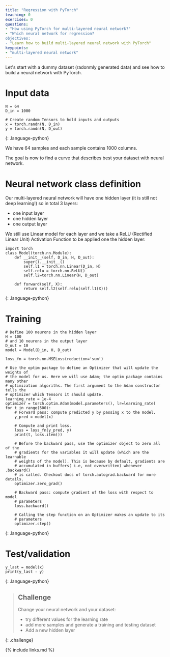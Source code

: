 ```yaml
---
title: "Regression with PyTorch"
teaching: 0
exercises: 0
questions:
- "How using PyTorch for multi-layered neural network?"
- "Which neural network for regression?
objectives:
- "Learn how to build multi-layered neural network with PyTorch"
keypoints:
- "multi-layered neural network"
---
```


Let's start with a dummy dataset (radonmly generated data) and see how to build a neural network
with PyTorch.

# Input data

~~~
N = 64
D_in = 1000

# Create random Tensors to hold inputs and outputs
x = torch.randn(N, D_in)
y = torch.randn(N, D_out)
~~~
{: .language-python}

We have 64 samples and each sample contains 1000 columns.

The goal is now to find a curve that describes best your dataset with neural network.

# Neural network class definition

Our multi-layered neural network will have one hidden layer (it is still not deep learning!) so in total 3 layers:
- one input layer
- one hidden layer
- one output layer

We still use Linear model for each layer and we take a ReLU (Rectified Linear Unit) Activation Function
to be applied one the hidden layer:

~~~
import torch
class Model(torch.nn.Module):
    def __init__(self, D_in, H, D_out):
        super().__init__()
        self.l1 = torch.nn.Linear(D_in, H)
        self.relu = torch.nn.ReLU()
        self.l2=torch.nn.Linear(H, D_out)

    def forward(self, X):
        return self.l2(self.relu(self.l1(X)))
~~~
{: .language-python}


# Training

~~~
# Define 100 neurons in the hidden layer
H = 100
# and 10 neurons in the output layer
D_out = 10
model = Model(D_in, H, D_out)

loss_fn = torch.nn.MSELoss(reduction='sum')

# Use the optim package to define an Optimizer that will update the weights of
# the model for us. Here we will use Adam; the optim package contains many other
# optimization algoriths. The first argument to the Adam constructor tells the
# optimizer which Tensors it should update.
learning_rate = 1e-4
optimizer = torch.optim.Adam(model.parameters(), lr=learning_rate)
for t in range(500):
    # Forward pass: compute predicted y by passing x to the model.
    y_pred = model(x)

    # Compute and print loss.
    loss = loss_fn(y_pred, y)
    print(t, loss.item())

    # Before the backward pass, use the optimizer object to zero all of the
    # gradients for the variables it will update (which are the learnable
    # weights of the model). This is because by default, gradients are
    # accumulated in buffers( i.e, not overwritten) whenever .backward()
    # is called. Checkout docs of torch.autograd.backward for more details.
    optimizer.zero_grad()

    # Backward pass: compute gradient of the loss with respect to model
    # parameters
    loss.backward()

    # Calling the step function on an Optimizer makes an update to its
    # parameters
    optimizer.step()
~~~
{: .language-python}

# Test/validation
~~~
y_last = model(x)
print(y_last - y)

~~~
{: .language-python}

> ## Challenge
>
> Change your neural network and your dataset:
> - try different values for the learning rate
> - add more samples and generate a training and testing dataset
> - Add a new hidden layer
>
{: .challenge}

{% include links.md %}
